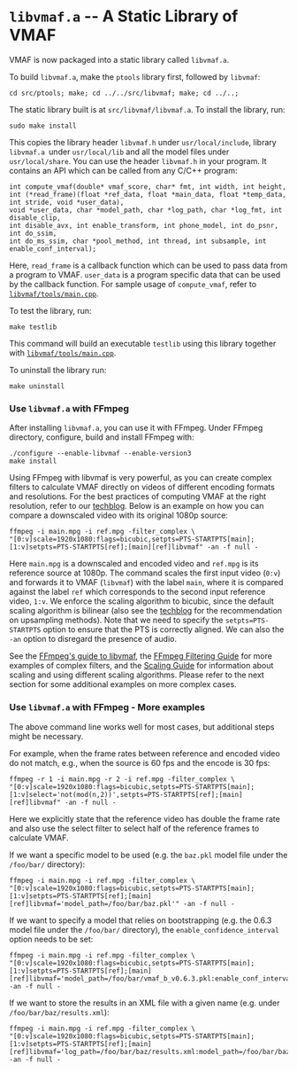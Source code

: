 `libvmaf.a` -- A Static Library of VMAF
===================

VMAF is now packaged into a static library called `libvmaf.a`.

To build `libvmaf.a`, make the `ptools` library first, followed by `libvmaf`:

```
cd src/ptools; make; cd ../../src/libvmaf; make; cd ../..;
```

The static library built is at `src/libvmaf/libvmaf.a`. To install the library, run:

```
sudo make install
```

This copies the library header `libvmaf.h` under `usr/local/include`, library `libvmaf.a `under `usr/local/lib` and all the model files under `usr/local/share`. You can use the header `libvmaf.h` in your program. It contains an API which can be called from any C/C++ program:

```
int compute_vmaf(double* vmaf_score, char* fmt, int width, int height, 
int (*read_frame)(float *ref_data, float *main_data, float *temp_data, int stride, void *user_data), 
void *user_data, char *model_path, char *log_path, char *log_fmt, int disable_clip, 
int disable_avx, int enable_transform, int phone_model, int do_psnr, int do_ssim, 
int do_ms_ssim, char *pool_method, int thread, int subsample, int enable_conf_interval);
```

Here, `read_frame` is a callback function which can be used to pass data from a program to VMAF. `user_data` is a program specific data that can be used by the callback function. For sample usage of `compute_vmaf`, refer to [`libvmaf/tools/main.cpp`](../../libvmaf/tools/main.cpp).

To test the library, run:

```
make testlib
```

This command will build an executable `testlib` using this library together with [`libvmaf/tools/main.cpp`](../../libvmaf/tools/main.cpp).

To uninstall the library run:

```
make uninstall
```

### Use `libvmaf.a` with FFmpeg

After installing `libvmaf.a`, you can use it with FFmpeg. Under FFmpeg directory, configure, build and install FFmpeg with:

```
./configure --enable-libvmaf --enable-version3
make install
```

Using FFmpeg with libvmaf is very powerful, as you can create complex filters to calculate VMAF directly on videos of different encoding formats and resolutions. For the best practices of computing VMAF at the right resolution, refer to our [techblog](https://medium.com/netflix-techblog/vmaf-the-journey-continues-44b51ee9ed12). Below is an example on how you can compare a downscaled video with its original 1080p source:

```
ffmpeg -i main.mpg -i ref.mpg -filter_complex \
"[0:v]scale=1920x1080:flags=bicubic,setpts=PTS-STARTPTS[main];[1:v]setpts=PTS-STARTPTS[ref];[main][ref]libvmaf" -an -f null -
```

Here `main.mpg` is a downscaled and encoded video and `ref.mpg` is its reference source at 1080p. The command scales the first input video (`0:v`) and forwards it to VMAF (`libvmaf`) with the label `main`, where it is compared against the label `ref` which corresponds to the second input reference video, `1:v`. We enforce the scaling algorithm to bicubic, since the default scaling algorithm is bilinear (also see the [techblog](https://medium.com/netflix-techblog/vmaf-the-journey-continues-44b51ee9ed12) for the recommendation on upsampling methods). Note that we need to specify the `setpts=PTS-STARTPTS` option to ensure that the PTS is correctly
aligned. We can also the `-an` option to disregard the presence of audio.

See the [FFmpeg's guide to libvmaf](https://ffmpeg.org/ffmpeg-filters.html#libvmaf), the [FFmpeg Filtering Guide](https://trac.ffmpeg.org/wiki/FilteringGuide) for more examples of complex filters, and the [Scaling Guide](https://trac.ffmpeg.org/wiki/Scaling) for information about scaling and using different scaling algorithms. Please refer to the next section for some additional examples on more complex cases.

### Use `libvmaf.a` with FFmpeg - More examples

The above command line works well for most cases, but additional steps might be necessary.

For example, when the frame rates between reference and encoded video do not match, e.g., when the source is 60 fps and the encode is 30 fps:

```
ffmpeg -r 1 -i main.mpg -r 2 -i ref.mpg -filter_complex \
"[0:v]scale=1920x1080:flags=bicubic,setpts=PTS-STARTPTS[main];[1:v]select='not(mod(n,2))',setpts=PTS-STARTPTS[ref];[main][ref]libvmaf" -an -f null -
```

Here we explicitly state that the reference video has double the frame rate and also use the select filter to select half of the reference frames to calculate VMAF.

If we want a specific model to be used (e.g. the `baz.pkl` model file under the `/foo/bar/` directory):

```
ffmpeg -i main.mpg -i ref.mpg -filter_complex \
"[0:v]scale=1920x1080:flags=bicubic,setpts=PTS-STARTPTS[main];[1:v]setpts=PTS-STARTPTS[ref];[main][ref]libvmaf='model_path=/foo/bar/baz.pkl'" -an -f null -
```

If we want to specify a model that relies on bootstrapping (e.g. the 0.6.3 model file under the `/foo/bar/` directory), the `enable_confidence_interval` option needs to be set:

```
ffmpeg -i main.mpg -i ref.mpg -filter_complex \
"[0:v]scale=1920x1080:flags=bicubic,setpts=PTS-STARTPTS[main];[1:v]setpts=PTS-STARTPTS[ref];[main][ref]libvmaf='model_path=/foo/bar/vmaf_b_v0.6.3.pkl:enable_conf_interval=1'" -an -f null -
```

If we want to store the results in an XML file with a given name (e.g. under `/foo/bar/baz/results.xml`):

```
ffmpeg -i main.mpg -i ref.mpg -filter_complex \
"[0:v]scale=1920x1080:flags=bicubic,setpts=PTS-STARTPTS[main];[1:v]setpts=PTS-STARTPTS[ref];[main][ref]libvmaf='log_path=/foo/bar/baz/results.xml:model_path=/foo/bar/baz.pkl'" -an -f null -
```

